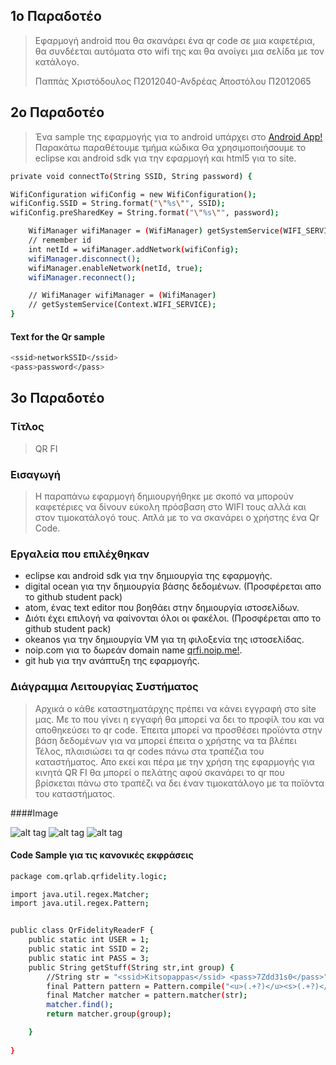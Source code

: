 ## 1ο Παραδοτέο

> Εφαρμογή android που θα σκανάρει ένα qr code σε μια καφετέρια, θα συνδέεται αυτόματα στο 
> wifi της και θα ανοίγει μια σελίδα με τον κατάλογο.
>
> Παππάς Χριστόδουλος	Π2012040-Ανδρέας Αποστόλου Π2012065

## 2ο Παραδοτέο

> Ένα sample της εφαρμογής για το android υπάρχει στο 
> [Android App!](https://github.com/Kitsopappas/Qr-Fidelity)
> Παρακάτω παραθέτουμε τμήμα κώδικα
> Θα χρησιμοποιήσουμε το eclipse και android sdk για την εφαρμογή και html5 για το site.

```sh
private void connectTo(String SSID, String password) { 

WifiConfiguration wifiConfig = new WifiConfiguration(); 
wifiConfig.SSID = String.format("\"%s\"", SSID); 
wifiConfig.preSharedKey = String.format("\"%s\"", password);

    WifiManager wifiManager = (WifiManager) getSystemService(WIFI_SERVICE);
    // remember id
    int netId = wifiManager.addNetwork(wifiConfig);
    wifiManager.disconnect();
    wifiManager.enableNetwork(netId, true);
    wifiManager.reconnect();

    // WifiManager wifiManager = (WifiManager)
    // getSystemService(Context.WIFI_SERVICE);
}
```

#### Text for the Qr sample
```sh
<ssid>networkSSID</ssid>
<pass>password</pass>
```

## 3ο Παραδοτέο

### Τίτλος
> QR FI

### Εισαγωγή
> Η παραπάνω εφαρμογή δημιουργήθηκε με σκοπό να μπορούν καφετέριες να 
> δίνουν εύκολη πρόσβαση στο WIFI τους αλλά και στον τιμοκατάλογό τους. Απλά
> με το να σκανάρει ο χρήστης ένα Qr Code.

### Εργαλεία που επιλέχθηκαν
*  eclipse και android sdk για την δημιουργία της εφαρμογής.
*  digital ocean για την δημιουργία βάσης δεδομένων. (Προσφέρεται απο το github student pack)
*  atom, ένας text editor που βοηθάει στην δημιουργία ιστοσελίδων. 
*  Διότι έχει επιλογή να φαίνονται όλοι οι φακέλοι. (Προσφέρεται απο το github student pack)
*  okeanos για την δημιουργία VM για τη φιλοξενία της ιστοσελίδας.
*  noip.com για το δωρεάν domain name [qrfi.noip.me!](http://qrfi.noip.me/qrfi/).
*  git hub για την ανάπτυξη της εφαρμογής.

### Διάγραμμα Λειτουργίας Συστήματος
> Αρχικά ο κάθε καταστηματάρχης πρέπει να κάνει εγγραφή στο site μας.
> Με το που γίνει η εγγαφή θα μπορεί να δει το προφίλ του και να αποθηκεύσει το qr code.
> Έπειτα μπορεί να προσθέσει προϊόντα στην βάση δεδομένων για να μπορεί έπειτα ο χρήστης να τα βλέπει
> Τέλος, πλαισιώσει τα qr codes πάνω στα τραπέζια του καταστήματος.
> Απο εκεί και πέρα με την χρήση της εφαρμογής για κινητά QR FI θα μπορεί ο πελάτης αφού σκανάρει το qr 
> που βρίσκεται πάνω στο τραπέζι να δει έναν τιμοκατάλογο με τα ποϊόντα του καταστήματος.

####Image

![alt tag](https://raw.githubusercontent.com/Kitsopappas/Qr-Fidelity/master/images/Screenshot_2015-05-14-09-20-58.png)
![alt tag](https://raw.githubusercontent.com/Kitsopappas/Qr-Fidelity/master/images/Screenshot_2015-05-14-09-21-38.png)
![alt tag](https://raw.githubusercontent.com/Kitsopappas/Qr-Fidelity/master/images/Screenshot_2015-05-14-09-22-12.png)

#### Code Sample για τις κανονικές εκφράσεις

```sh
package com.qrlab.qrfidelity.logic;

import java.util.regex.Matcher;
import java.util.regex.Pattern;


public class QrFidelityReaderF {
	public static int USER = 1;
	public static int SSID = 2;
	public static int PASS = 3;
	public String getStuff(String str,int group) {
		//String str = "<ssid>Kitsopappas</ssid> <pass>7Zdd31s0</pass>";
		final Pattern pattern = Pattern.compile("<u>(.+?)</u><s>(.+?)</s><p>(.+?)</p>");
		final Matcher matcher = pattern.matcher(str);
		matcher.find();
		return matcher.group(group);

	}
	
}
```
